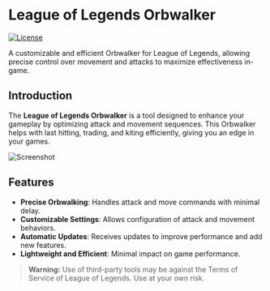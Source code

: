 # League of Legends Orbwalker

[![License](https://img.shields.io/badge/License-Custom%20License-blue.svg)](LICENSE)

A customizable and efficient Orbwalker for League of Legends, allowing precise control over movement and attacks to maximize effectiveness in-game.

## Introduction

The **League of Legends Orbwalker** is a tool designed to enhance your gameplay by optimizing attack and movement sequences. This Orbwalker helps with last hitting, trading, and kiting efficiently, giving you an edge in your games.

![Screenshot](docs/screenshot.png)

## Features

- **Precise Orbwalking**: Handles attack and move commands with minimal delay.
- **Customizable Settings**: Allows configuration of attack and movement behaviors.
- **Automatic Updates**: Receives updates to improve performance and add new features.
- **Lightweight and Efficient**: Minimal impact on game performance.


> **Warning:** Use of third-party tools may be against the Terms of Service of League of Legends. Use at your own risk.